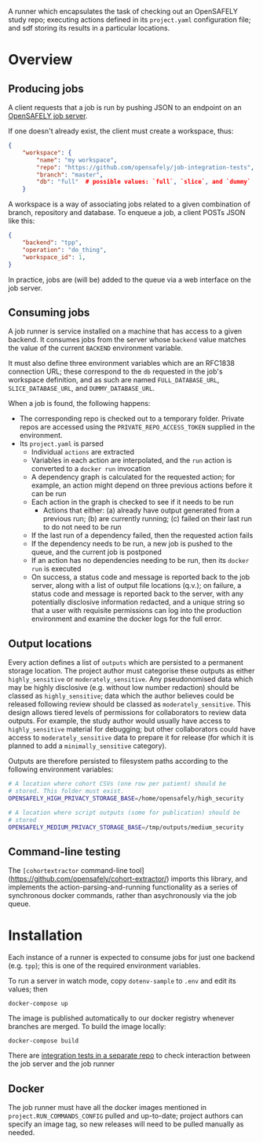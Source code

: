 A runner which encapsulates the task of checking out an OpenSAFELY study repo;
executing actions defined in its `project.yaml` configuration file; and  sdf
storing its results in a particular locations.

# Overview

## Producing jobs

A client requests that a job is run by pushing JSON to an endpoint on an
[OpenSAFELY job server](https://github.com/opensafely/job-server).

If one doesn't already exist, the client must create a workspace, thus:

```json
{
    "workspace": {
        "name": "my workspace",
        "repo": "https://github.com/opensafely/job-integration-tests",
        "branch": "master",
        "db": "full"  # possible values: `full`, `slice`, and `dummy`
    }
```

A workspace is a way of associating jobs related to a given combination of
branch, repository and database. To enqueue a job, a client POSTs JSON like
this:

```json
{
    "backend": "tpp",
    "operation": "do_thing",
    "workspace_id": 1,
}
```

In practice, jobs are (will be) added to the queue via a web interface on the
job server.

## Consuming jobs

A job runner is service installed on a machine that has access to a given
backend. It consumes jobs from the server whose `backend` value matches the
value of the current `BACKEND` environment variable.

It must also define three environment variables which are an RFC1838 connection
URL; these correspond to the `db` requested in the job's workspace definition,
and as such are named `FULL_DATABASE_URL`, `SLICE_DATABASE_URL`, and
`DUMMY_DATABASE_URL`.

When a job is found, the following happens:

* The corresponding repo is checked out to a temporary folder. Private repos are
  accessed using the `PRIVATE_REPO_ACCESS_TOKEN` supplied in the environment.
* Its `project.yaml` is parsed
  * Individual `actions` are extracted
  * Variables in each action are interpolated, and the `run` action is converted
    to a `docker run` invocation
  * A dependency graph is calculated for the requested action; for example, an
    action might depend on three previous actions before it can be run
  * Each action in the graph is checked to see if it needs to be run
    * Actions that either: (a) already have output generated from a previous
      run; (b) are currently running; (c) failed on their last run to do not
      need to be run
  * If the last run of a dependency failed, then the requested action fails
  * If the dependency needs to be run, a new job is pushed to the queue, and the
    current job is postponed
  * If an action has no dependencies needing to be run, then its `docker run` is
    executed
  * On success, a status code and message is reported back to the job server,
    along with a list of output file locations (q.v.); on failure, a status code
    and message is reported back to the server, with any potentially disclosive
    information redacted, and a unique string so that a user with requisite
    permissions can log into the production environment and examine the docker
    logs for the full error.

## Output locations

Every action defines a list of `outputs` which are persisted to a permanent
storage location.  The project author must categorise these outputs as either
`highly_sensitive` or `moderately_sensitive`.  Any pseudonomised data which may
be highly disclosive (e.g. without low number redaction) should be classed as
`highly_sensitive`; data which the author believes could be released following
review should be classed as `moderately_sensitive`. This design allows tiered
levels of permissions for collaborators to review data outputs. For example, the
study author would usually have access to `highly_sensitive` material for
debugging; but other collaborators could have access to `moderately_sensitive`
data to prepare it for release (for which it is planned to add a
`minimally_sensitive` category).

Outputs are therefore persisted to filesystem paths according to the following
environment variables:

```sh
# A location where cohort CSVs (one row per patient) should be
# stored. This folder must exist.
OPENSAFELY_HIGH_PRIVACY_STORAGE_BASE=/home/opensafely/high_security

# A location where script outputs (some for publication) should be
# stored
OPENSAFELY_MEDIUM_PRIVACY_STORAGE_BASE=/tmp/outputs/medium_security
```

## Command-line testing

The `[cohortextractor` command-line
tool](https://github.com/opensafely/cohort-extractor/) imports this library, and
implements the action-parsing-and-running functionality as a series of
synchronous docker commands, rather than asychronously via the job queue.


# Installation

Each instance of a runner is expected to consume jobs for just one backend (e.g.
`tpp`); this is one of the required environment variables.

To run a server in watch mode, copy `dotenv-sample` to `.env` and edit its
values; then

    docker-compose up


The image is published automatically to our docker registry whenever branches are
merged.  To build the image locally:

    docker-compose build

There are [integration tests in a separate
repo](https://github.com/opensafely/job-integration-tests) to check interaction
between the job server and the job runner

## Docker

The job runner must have all the docker images mentioned in
`project.RUN_COMMANDS_CONFIG` pulled and up-to-date; project authors can specify
an image tag, so new releases will need to be pulled manually as needed.
